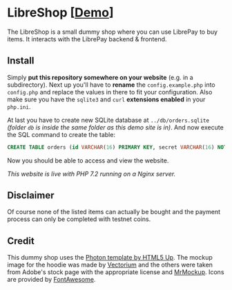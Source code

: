 # LibreShop [[Demo](https://demo.librepay.me)]
The LibreShop is a small dummy shop where you can use LibrePay to buy items.  It interacts with the LibrePay backend &
frontend.

## Install
Simply **put this repository somewhere on your website** (e.g. in a subdirectory). Next up you'll have to **rename** the
`config.example.php` into `config.php` and replace the values in there to fit your configuration. Also make sure you have
the `sqlite3` and `curl` **extensions enabled** in your `php.ini`.

At last you have to create new SQLite database at `../db/orders.sqlite` *(folder `db` is inside the same folder as this
demo site is in)*. And now execute the SQL command to create the table:
```sql
CREATE TABLE orders (id VARCHAR(16) PRIMARY KEY, secret VARCHAR(16) NOT NULL, bag TEXT NOT NULL, completed INTEGER);
```

Now you should be able to access and view the website.

*This website is live with PHP 7.2 running on a Nginx server.*

## Disclaimer
Of course none of the listed items can actually be bought and the payment process can only be completed with
testnet coins.

## Credit
This dummy shop uses the [Photon template by HTML5 Up](https://html5up.net/photon). The mockup image for the hoodie was made by [Vectorium](https://www.freepik.com/psd/mockup)
and the others were taken from Adobe's stock page with the appropriate license and [MrMockup](https://mrmockup.com/). Icons are provided by [FontAwesome](https://fontawesome.com/).